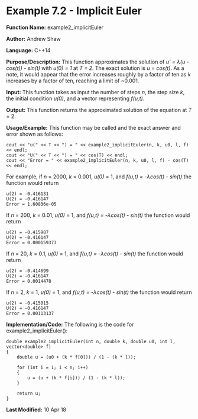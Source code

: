 # Example 7.2 - Implicit Euler

**Function Name:** example2_implicitEuler

**Author:** Andrew Shaw

**Language:** C++14

**Purpose/Description:** This function approximates the solution of *u' = &lambda;(u - cos(t)) - sin(t)* with *u(0) = 1* at *T = 2*. The exact solution is *u = cos(t)*. As a note, it would appear that the error increases roughly by a factor of ten as *k* increases by a factor of ten, reaching a limit of ~0.001.

**Input:** This function takes as input the number of steps *n*, the step size *k*, the initial condition *u(0)*, and a vector representing *f(u,t)*.

**Output:** This function returns the approximated solution of the equation at *T* = 2.

**Usage/Example:** This function may be called and the exact answer and error shown as follows:
~~~~
cout << "u(" << T << ") = " << example2_implicitEuler(n, k, u0, l, f) << endl;
cout << "U(" << T << ") = " << cos(T) << endl;
cout << "Error = " << example2_implicitEuler(n, k, u0, l, f) - cos(T) << endl;
~~~~
For example, if *n* = 2000, *k* = 0.001, *u(0)* = 1, and *f(u,t) = -&lambda;cos(t) - sin(t)* the function would return
~~~~
u(2) = -0.416131
U(2) = -0.416147
Error = 1.60836e-05
~~~~
If *n* = 200, *k* = 0.01, *u(0)* = 1, and *f(u,t) = -&lambda;cos(t) - sin(t)* the function would return
~~~~
u(2) = -0.415987
U(2) = -0.416147
Error = 0.000159373
~~~~
If *n* = 20, *k* = 0.1, *u(0)* = 1, and *f(u,t) = -&lambda;cos(t) - sin(t)* the function would return
~~~~
u(2) = -0.414699
U(2) = -0.416147
Error = 0.0014478
~~~~
If *n* = 2, *k* = 1, *u(0)* = 1, and *f(u,t) = -&lambda;cos(t) - sin(t)* the function would return
~~~~
u(2) = -0.415015
U(2) = -0.416147
Error = 0.00113137
~~~~
**Implementation/Code:** The following is the code for example2_implicitEuler():
~~~~
double example2_implicitEuler(int n, double k, double u0, int l, vector<double> f)
{
	double u = (u0 + (k * f[0])) / (1 - (k * l));

	for (int i = 1; i < n; i++)
	{
		u = (u + (k * f[i])) / (1 - (k * l));
	}

	return u;
}
~~~~
**Last Modified:** 10 Apr 18
